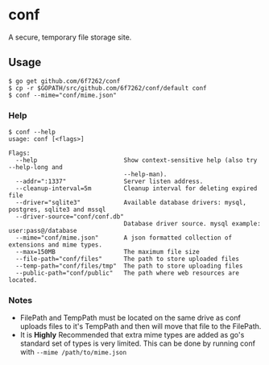 # conf
A secure, temporary file storage site.

## Usage
```
$ go get github.com/6f7262/conf
$ cp -r $GOPATH/src/github.com/6f7262/conf/default conf
$ conf --mime="conf/mime.json"
```

### Help
```
$ conf --help
usage: conf [<flags>]

Flags:
  --help                        Show context-sensitive help (also try --help-long and
                                --help-man).
  --addr=":1337"                Server listen address.
  --cleanup-interval=5m         Cleanup interval for deleting expired file
  --driver="sqlite3"            Available database drivers: mysql, postgres, sqlite3 and mssql
  --driver-source="conf/conf.db"  
                                Database driver source. mysql example: user:pass@/database
  --mime="conf/mime.json"       A json formatted collection of extensions and mime types.
  --max=150MB                   The maximum file size
  --file-path="conf/files"      The path to store uploaded files
  --temp-path="conf/files/tmp"  The path to store uploading files
  --public-path="conf/public"   The path where web resources are located.
```

### Notes
* FilePath and TempPath must be located on the same drive as conf uploads files to it's TempPath and then will move that file to the FilePath.
* It is **Highly** Recommended that extra mime types are added as go's standard set of types is very limited. This can be done by running conf with `--mime /path/to/mime.json`